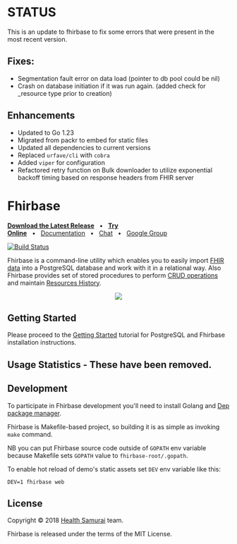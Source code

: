 # STATUS

This is an update to fhirbase to fix some errors that were present in the most
recent version.

## Fixes:

- Segmentation fault error on data load (pointer to db pool could be nil)
- Crash on database initiation if it was run again. (added check for \_resource
  type prior to creation)

## Enhancements

- Updated to Go 1.23
- Migrated from packr to embed for static files
- Updated all dependencies to current versions
- Replaced `urfave/cli` with `cobra`
- Added `viper` for configuration
- Refactored retry function on Bulk downloader to utilize exponential backoff
  timing based on response headers from FHIR server

# Fhirbase

**[Download the Latest Release](https://github.com/fhirbase/fhirbase/releases/)**&nbsp;&nbsp;&nbsp;•&nbsp;&nbsp;&nbsp;**[Try Online](https://fbdemo.aidbox.app/)**&nbsp;&nbsp;&nbsp;•&nbsp;&nbsp;&nbsp;[Documentation](https://aidbox.gitbook.io/fhirbase/)&nbsp;&nbsp;&nbsp;•&nbsp;&nbsp;&nbsp;[Chat](https://chat.fhir.org/#narrow/stream/16-fhirbase)&nbsp;&nbsp;&nbsp;•&nbsp;&nbsp;&nbsp;[Google Group](https://groups.google.com/forum/#!forum/fhirbase)

[![Build Status](https://travis-ci.org/fhirbase/fhirbase.svg?branch=master)](https://travis-ci.org/fhirbase/fhirbase)

Fhirbase is a command-line utility which enables you to easily import
[FHIR data](https://www.hl7.org/fhir/) into a PostgreSQL database and work with
it in a relational way. Also Fhirbase provides set of stored procedures to
perform
[CRUD operations](https://en.wikipedia.org/wiki/Create,_read,_update_and_delete)
and maintain [Resources History](https://www.hl7.org/fhir/http.html#history).

<p align="center">
    <img src="https://cdn.rawgit.com/fhirbase/fhirbase/a6aff815/demo/asciicast.svg" />
</p>

## Getting Started

Please proceed to the
[Getting Started](https://fhirbase.aidbox.app/getting-started) tutorial for
PostgreSQL and Fhirbase installation instructions.

## Usage Statistics - These have been removed.

## Development

To participate in Fhirbase development you'll need to install Golang and
[Dep package manager](https://golang.github.io/dep/docs/installation.html).

Fhirbase is Makefile-based project, so building it is as simple as invoking
`make` command.

NB you can put Fhirbase source code outside of `GOPATH` env variable because
Makefile sets `GOPATH` value to `fhirbase-root/.gopath`.

To enable hot reload of demo's static assets set `DEV` env variable like this:

```
DEV=1 fhirbase web
```

## License

Copyright © 2018 [Health Samurai](https://www.health-samurai.io/) team.

Fhirbase is released under the terms of the MIT License.
